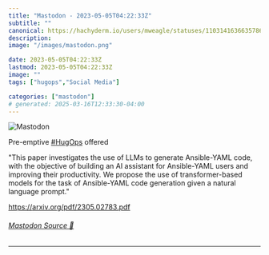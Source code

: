 ```yaml
---
title: "Mastodon - 2023-05-05T04:22:33Z"
subtitle: ""
canonical: https://hachyderm.io/users/mweagle/statuses/110314163663578679
description:
image: "/images/mastodon.png"

date: 2023-05-05T04:22:33Z
lastmod: 2023-05-05T04:22:33Z
image: ""
tags: ["hugops","Social Media"]

categories: ["mastodon"]
# generated: 2025-03-16T12:33:30-04:00
---
```

![Mastodon](/images/mastodon.png)

<p>Pre-emptive <a href="https://hachyderm.io/tags/HugOps" class="mention hashtag" rel="tag">#<span>HugOps</span></a> offered </p><p>&quot;This paper investigates the use of LLMs to generate Ansible-YAML code, with the objective of building an AI assistant for Ansible-YAML users and improving their productivity. We propose the use of transformer-based models for the task of Ansible-YAML code generation given a natural language prompt.&quot;</p><p><a href="https://arxiv.org/pdf/2305.02783.pdf" target="_blank" rel="nofollow noopener noreferrer" translate="no"><span class="invisible">https://</span><span class="">arxiv.org/pdf/2305.02783.pdf</span><span class="invisible"></span></a></p>


###### [Mastodon Source 🐘](https://hachyderm.io/@mweagle/110314163663578679)

___
